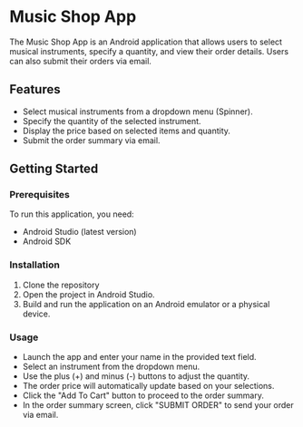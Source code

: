# Music Shop App
The Music Shop App is an Android application that allows users to select musical instruments, specify a quantity, and view their order details. Users can also submit their orders via email.

## Features
- Select musical instruments from a dropdown menu (Spinner).
- Specify the quantity of the selected instrument.
- Display the price based on selected items and quantity.
- Submit the order summary via email.
## Getting Started
### Prerequisites
To run this application, you need:

- Android Studio (latest version)
- Android SDK
### Installation
1. Clone the repository
2. Open the project in Android Studio.
3. Build and run the application on an Android emulator or a physical device.
### Usage
- Launch the app and enter your name in the provided text field.
- Select an instrument from the dropdown menu.
- Use the plus (+) and minus (-) buttons to adjust the quantity.
- The order price will automatically update based on your selections.
- Click the "Add To Cart" button to proceed to the order summary.
- In the order summary screen, click "SUBMIT ORDER" to send your order via email.
